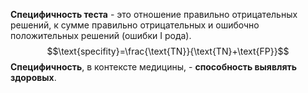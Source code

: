 **Специфичность теста** - это отношение правильно отрицательных решений, к сумме правильно отрицательных и ошибочно положительных решений (ошибки I рода).$$\text{specifity}=\frac{\text{TN}}{\text{TN}+\text{FP}}$$
**Специфичность**, в контексте медицины, - **способность выявлять здоровых**.